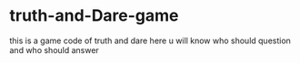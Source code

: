 # truth-and-Dare-game
this is a game code of truth and dare here u will know who should question and who should answer 
